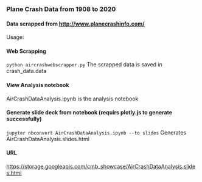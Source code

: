### Plane Crash Data from 1908 to 2020
#### Data scrapped from http://www.planecrashinfo.com/

Usage:

#### Web Scrapping
`python aircrashwebscrapper.py`
The scrapped data is saved in crash_data.data

#### View Analysis notebook
AirCrashDataAnalysis.ipynb is the analysis notebook

#### Generate slide deck from notebook (requirs plotly.js to generate successfully)
`jupyter nbconvert AirCrashDataAnalysis.ipynb --to slides`
Generates AirCrashDataAnalysis.slides.html

#### URL
https://storage.googleapis.com/cmb_showcase/AirCrashDataAnalysis.slides.html

